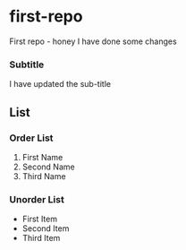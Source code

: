 # first-repo
First repo - honey
I have done some changes

### Subtitle
I have updated the sub-title

## List
### Order List
1. First Name
2. Second Name
3. Third Name

### Unorder List
- First Item
- Second Item
- Third Item
